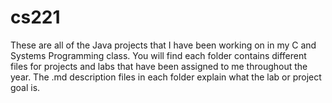 # cs221
These are all of the Java projects that I have been working on in my C and Systems Programming class. You will find each folder contains different files for projects and labs that have been assigned to me throughout the year. The .md description files in each folder explain what the lab or project goal is.

